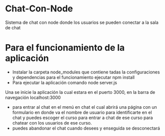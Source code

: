 # Chat-Con-Node
Sistema de chat con node donde los usuarios se pueden conectar a la sala de chat

# Para el funcionamiento de la aplicación 
* Instalar la carpeta node_modules que contiene tadas la configuraciones y dependencias para el funcionamiento ejecutar npm install
* Para ejecutar la aplicación comando node server.js

Una se inicie la aplicación la cual estara en el puerto 3000, en la barra de navegación localhost:3000
* para entrar al chat en el menú en chat el cual abrirá una página con un formulario en donde va el nombre de usuario para identificarte en el chat
y puedes escoger el curso para entrar a chat de ese curso para chatear con los usuarios de ese curso.
* puedes abandonar el chat cuando desees y enseguida se desconectará
